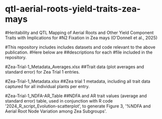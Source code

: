 # qtl-aerial-roots-yield-traits-zea-mays
#Heritability and QTL Mapping of Aerial Roots and Other Yield Component Traits with Implications for #N2 Fixation in Zea mays (O'Donnell et al., 2025)

#This repository includes includes datasets and code relevant to the above publication.
#Here below are ##descriptions for each #file included in the repository.

#Zea-Trial-1_Metadata_Averages.xlsx
##Trait data (plot averages and standard error) for Zea Trial 1 entries.

#Zea-Trial-1_Metadata.xlsx
##Zea trial 1 metadata, including all trait data captured for all individual plants per entry.

#Zea-Trial-1_NDFA-AR_Table
##NDFA and AR trait values (average and standard error) table,  used in conjunction with R code '2024_R_script_Evolution-scatterplot', to generate Figure 3, '%NDFA and Aerial Root Node Variation among Zea Subgroups'.

